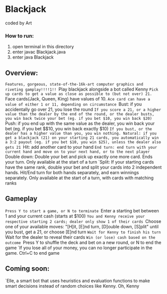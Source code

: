 # Blackjack
coded by Art

### How to run:
1) open terminal in this directory
2) enter javac Blackjack.java
3) enter java Blackjack

## Overview:
`Features, gorgeous, state-of-the-16k-art computer graphics and riveting gamplay!!!!1!!
`Play blackjack alongside a bot called Kenny
`Pick up cards to get a value as close as possible to (but not over) 21. 
`Face cards(Jack, Queen, King) have values of 10. 
`Ace card can have a value of either 1 or 11, depending on circumstance
`Bust: if you accidentally go over 21, you lose the round
`If you score a 21, or a higher value than the dealer by the end of the round, or the dealer busts, you win back twice your bet (eg. if you bet $10, you win back $20)
`Push: if you end up with the same value as the dealer, you win back your bet (eg. if you bet $$10, you win back exactly $10)
`If you bust, or the dealer has a higher value than you, you win nothing.
Natural: if you get a blackjack (21) on your starting 21 cards, you automatically win a 3:2 payout (eg. if you bet $10, you win $25), unless the dealer also gets 21
`Hit: add another card to your hand
`End turn: end turn with your current hand and move on to your next hand, or to the next player
`Double down: Double your bet and pick up exactly one more card. Ends your turn. Only available at the start of a turn
`Split: If your starting cards have the same rank, double your bet and split your cards into 2 independent hands. Hit/End turn for both hands separately, and earn winnings separately. Only available at the start of a turn, with cards with matching ranks

## Gameplay
`Press Y to start a game, or N to terminate
`Enter a starting bet between 1 and your current cash (starts at $100)
`You and Kenny receive your respective starting 2 cards; dealer only show 1 of their cards
`Choose one of your available moves: "[H]it, [E]nd turn, [D]ouble down, [S]plit" until you bust, get a 21, or choose [E]nd turn
`Wait for Kenny to finish his turn
`Wait for the dealer to reveal their cards
`Win (or lose) cash based on the outcome
`Press Y to shuffle the deck and bet on a new round, or N to end the game
`If you lose all of your money, you can no longer participate in the game. Ctrl+C to end game

## Coming soon:
`Elle, a smart bot that uses heuristics and evaluation functions to make smart decisions instead of random choices like Kenny. Oh, Kenny



